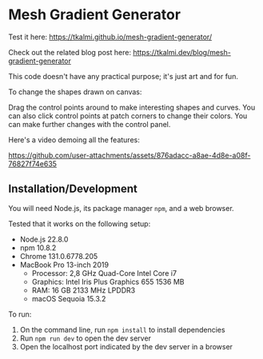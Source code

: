 # Mesh Gradient Generator

Test it here: https://tkalmi.github.io/mesh-gradient-generator/

Check out the related blog post here: https://tkalmi.dev/blog/mesh-gradient-generator

This code doesn't have any practical purpose; it's just art and for fun.

To change the shapes drawn on canvas:

Drag the control points around to make interesting shapes and curves. You can also click control points at patch corners to change their colors. You can make further changes with the control panel.

Here's a video demoing all the features:

https://github.com/user-attachments/assets/876adacc-a8ae-4d8e-a08f-76827f74e635

## Installation/Development

You will need Node.js, its package manager `npm`, and a web browser.

Tested that it works on the following setup:

- Node.js 22.8.0
- npm 10.8.2
- Chrome 131.0.6778.205
- MacBook Pro 13-inch 2019
  - Processor: 2,8 GHz Quad-Core Intel Core i7
  - Graphics: Intel Iris Plus Graphics 655 1536 MB
  - RAM: 16 GB 2133 MHz LPDDR3
  - macOS Sequoia 15.3.2

To run:

1. On the command line, run `npm install` to install dependencies
2. Run `npm run dev` to open the dev server
3. Open the localhost port indicated by the dev server in a browser
